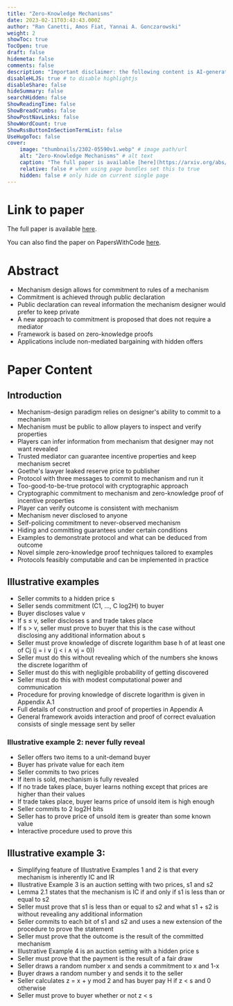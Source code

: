 ```yaml
---
title: "Zero-Knowledge Mechanisms"
date: 2023-02-11T03:43:43.000Z
author: "Ran Canetti, Amos Fiat, Yannai A. Gonczarowski"
weight: 2
showToc: true
TocOpen: true
draft: false
hidemeta: false
comments: false
description: "Important disclaimer: the following content is AI-generated, please make sure to fact check the presented information by reading the full paper."
disableHLJS: true # to disable highlightjs
disableShare: false
hideSummary: false
searchHidden: false
ShowReadingTime: false
ShowBreadCrumbs: false
ShowPostNavLinks: false
ShowWordCount: true
ShowRssButtonInSectionTermList: false
UseHugoToc: false
cover:
    image: "thumbnails/2302-05590v1.webp" # image path/url
    alt: "Zero-Knowledge Mechanisms" # alt text
    caption: "The full paper is available [here](https://arxiv.org/abs/2302.05590)." # display caption under cover
    relative: false # when using page bundles set this to true
    hidden: false # only hide on current single page
---
```


# Link to paper
The full paper is available [here](https://arxiv.org/abs/2302.05590).

You can also find the paper on PapersWithCode [here](https://paperswithcode.com/paper/zero-knowledge-mechanisms).

# Abstract
- Mechanism design allows for commitment to rules of a mechanism
- Commitment is achieved through public declaration
- Public declaration can reveal information the mechanism designer would prefer to keep private
- A new approach to commitment is proposed that does not require a mediator
- Framework is based on zero-knowledge proofs
- Applications include non-mediated bargaining with hidden offers

# Paper Content

## Introduction
- Mechanism-design paradigm relies on designer's ability to commit to a mechanism
- Mechanism must be public to allow players to inspect and verify properties
- Players can infer information from mechanism that designer may not want revealed
- Trusted mediator can guarantee incentive properties and keep mechanism secret
- Goethe's lawyer leaked reserve price to publisher
- Protocol with three messages to commit to mechanism and run it
- Too-good-to-be-true protocol with cryptographic approach
- Cryptographic commitment to mechanism and zero-knowledge proof of incentive properties
- Player can verify outcome is consistent with mechanism
- Mechanism never disclosed to anyone
- Self-policing commitment to never-observed mechanism
- Hiding and committing guarantees under certain conditions
- Examples to demonstrate protocol and what can be deduced from outcome
- Novel simple zero-knowledge proof techniques tailored to examples
- Protocols feasibly computable and can be implemented in practice

## Illustrative examples
- Seller commits to a hidden price s
- Seller sends commitment (C1, ..., C log2H) to buyer
- Buyer discloses value v
- If s ≤ v, seller discloses s and trade takes place
- If s > v, seller must prove to buyer that this is the case without disclosing any additional information about s
- Seller must prove knowledge of discrete logarithm base h of at least one of Cj (j = i ∨ (j < i ∧ vj = 0))
- Seller must do this without revealing which of the numbers she knows the discrete logarithm of
- Seller must do this with negligible probability of getting discovered
- Seller must do this with modest computational power and communication
- Procedure for proving knowledge of discrete logarithm is given in Appendix A.1
- Full details of construction and proof of properties in Appendix A
- General framework avoids interaction and proof of correct evaluation consists of single message sent by seller

### Illustrative example 2: never fully reveal
- Seller offers two items to a unit-demand buyer
- Buyer has private value for each item
- Seller commits to two prices
- If item is sold, mechanism is fully revealed
- If no trade takes place, buyer learns nothing except that prices are higher than their values
- If trade takes place, buyer learns price of unsold item is high enough
- Seller commits to 2 log2H bits
- Seller has to prove price of unsold item is greater than some known value
- Interactive procedure used to prove this

## Illustrative example 3:
- Simplifying feature of Illustrative Examples 1 and 2 is that every mechanism is inherently IC and IR
- Illustrative Example 3 is an auction setting with two prices, s1 and s2
- Lemma 2.1 states that the mechanism is IC if and only if s1 is less than or equal to s2
- Seller must prove that s1 is less than or equal to s2 and what s1 + s2 is without revealing any additional information
- Seller commits to each bit of s1 and s2 and uses a new extension of the procedure to prove the statement
- Seller must prove that the outcome is the result of the committed mechanism
- Illustrative Example 4 is an auction setting with a hidden price s
- Seller must prove that the payment is the result of a fair draw
- Seller draws a random number x and sends a commitment to x and 1-x
- Buyer draws a random number y and sends it to the seller
- Seller calculates z = x + y mod 2 and has buyer pay H if z < s and 0 otherwise
- Seller must prove to buyer whether or not z < s
